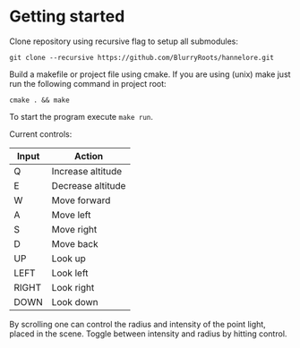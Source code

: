 # Getting started

Clone repository using recursive flag to setup all submodules:
```
git clone --recursive https://github.com/BlurryRoots/hannelore.git
```

Build a makefile or project file using cmake.
If you are using (unix) make just run the following command in project root:

```
cmake . && make
```

To start the program execute ```make run```.

Current controls:

Input | Action
--- | ---
Q | Increase altitude
E | Decrease altitude
W | Move forward
A | Move left
S | Move right
D | Move back
UP | Look up
LEFT | Look left
RIGHT | Look right
DOWN | Look down

By scrolling one can control the radius and intensity of the point light,
placed in the scene. Toggle between intensity and radius by hitting control.
